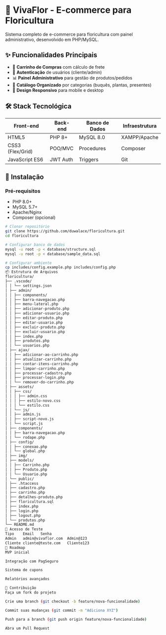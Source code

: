 # 🌸 VivaFlor - E-commerce para Floricultura

Sistema completo de e-commerce para floricultura com painel administrativo, desenvolvido em PHP/MySQL.

## ✨ Funcionalidades Principais
- 🛒 **Carrinho de Compras** com cálculo de frete
- 👤 **Autenticação** de usuários (cliente/admin)
- 📊 **Painel Administrativo** para gestão de produtos/pedidos
- 🌷 **Catálogo Organizado** por categorias (buquês, plantas, presentes)
- 📱 **Design Responsivo** para mobile e desktop

## 🛠 Stack Tecnológica
| Front-end       | Back-end       | Banco de Dados | Infraestrutura  |
|-----------------|----------------|----------------|-----------------|
| HTML5           | PHP 8+         | MySQL 8.0      | XAMPP/Apache    |
| CSS3 (Flex/Grid)| POO/MVC        | Procedures     | Composer        |
| JavaScript ES6  | JWT Auth       | Triggers       | Git             |

## 🚀 Instalação

### Pré-requisitos
- PHP 8.0+
- MySQL 5.7+
- Apache/Nginx
- Composer (opcional)

```bash
# Clonar repositório
git clone https://github.com/duwalace/floricultura.git
cd floricultura

# Configurar banco de dados
mysql -u root -p < database/structure.sql
mysql -u root -p < database/sample_data.sql

# Configurar ambiente
cp includes/config.example.php includes/config.php
📦 Estrutura de Arquivos
floricultura/
├── .vscode/
│ │ └── settings.json
│ ├── admin/
│ │ ├── components/
│ │ ├── barra-navegacao.php
│ │ ├── menu-lateral.php
│ │ ├── adicionar-produto.php
│ │ ├── adicionar-usuario.php
│ │ ├── editar-produto.php
│ │ ├── editar-usuario.php
│ │ ├── excluir-produto.php
│ │ ├── excluir-usuario.php
│ │ ├── index.php
│ │ ├── produtos.php
│ │ └── usuarios.php
│ ├── ajax/
│ │ ├── adicionar-ao-carrinho.php
│ │ ├── atualizar-carrinho.php
│ │ ├── contar-itens-carrinho.php
│ │ ├── limpar-carrinho.php
│ │ ├── processar-cadastro.php
│ │ ├── processar-login.php
│ │ └── remover-do-carrinho.php
│ ├── assets/
│ │ ├── css/
│ │ │ ├── admin.css
│ │ │ ├── estilo-novo.css
│ │ │ └── estilo.css
│ │ └── js/
│ │ ├── admin.js
│ │ ├── script-novo.js
│ │ └── script.js
│ ├── components/
│ │ ├── barra-navegacao.php
│ │ └── rodape.php
│ ├── config/
│ │ ├── conexao.php
│ │ └── global.php
│ ├── img/
│ ├── models/
│ │ ├── Carrinho.php
│ │ ├── Produto.php
│ │ └── Usuario.php
│ └── public/
│ ├── .htaccess
│ ├── cadastro.php
│ ├── carrinho.php
│ ├── detalhes-produto.php
│ ├── floricultura.sql
│ ├── index.php
│ ├── login.php
│ ├── logout.php
│ └── produtos.php
└── README.md
🔐 Acesso de Teste
Tipo	Email	Senha
Admin	admin@vivaflor.com	Admin@123
Cliente	cliente@teste.com	Cliente123
📌 Roadmap
MVP inicial

Integração com PagSeguro

Sistema de cupons

Relatórios avançados

🤝 Contribuição
Faça um fork do projeto

Crie uma branch (git checkout -b feature/nova-funcionalidade)

Commit suas mudanças (git commit -m "Adiciona XYZ")

Push para a branch (git push origin feature/nova-funcionalidade)

Abra um Pull Request

